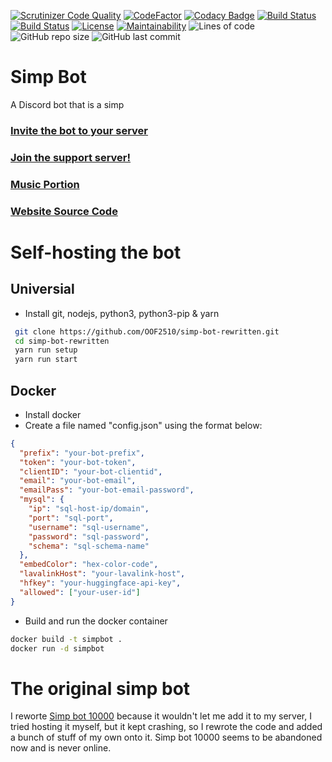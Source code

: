 [![Scrutinizer Code Quality](https://scrutinizer-ci.com/g/OOF2510/simp-bot-rewritten/badges/quality-score.png?b=master)](https://scrutinizer-ci.com/g/OOF2510/simp-bot-rewritten/?branch=master)
[![CodeFactor](https://www.codefactor.io/repository/github/oof2510/simp-bot-rewritten/badge)](https://www.codefactor.io/repository/github/oof2510/simp-bot-rewritten)
[![Codacy Badge](https://api.codacy.com/project/badge/Grade/10f27f4ae9404b73bddb1e34f7754f6d)](https://app.codacy.com/gh/OOF2510/simp-bot-rewritten?utm_source=github.com&utm_medium=referral&utm_content=OOF2510/simp-bot-rewritten&utm_campaign=Badge_Grade_Settings)
[![Build Status](https://img.shields.io/github/forks/oof2510/simp-bot-rewritten.svg)](https://github.com/oof2510/simp-bot-rewritten)
[![Build Status](https://img.shields.io/github/stars/oof2510/simp-bot-rewritten.svg)](https://github.com/oof2510/simp-bot-rewritten)
[![License](https://img.shields.io/github/license/oof2510/simp-bot-rewritten.svg)](https://github.com/oof2510/simp-bot-rewritten)
[![Maintainability](https://api.codeclimate.com/v1/badges/4c542ad2130b91018c63/maintainability)](https://codeclimate.com/github/OOF2510/simp-bot-rewritten/maintainability)
![Lines of code](https://img.shields.io/tokei/lines/github/oof2510/simp-bot-rewritten)
![GitHub repo size](https://img.shields.io/github/repo-size/oof2510/simp-bot-rewritten)
![GitHub last commit](https://img.shields.io/github/last-commit/oof2510/simp-bot-rewritten)

# Simp Bot

A Discord bot that is a simp

### [Invite the bot to your server](https://discord.com/api/oauth2/authorize?client_id=808822189905936405&permissions=8&scope=bot)

### [Join the support server!](https://discord.gg/zHtfa8GdPx)

### [Music Portion](https://github.com/OOF2510/simp-bot-music)

### [Website Source Code](https://github.com/OOF2510/simp-bot-site)

# Self-hosting the bot

## Universial

- Install git, nodejs, python3, python3-pip & yarn

```bash
 git clone https://github.com/OOF2510/simp-bot-rewritten.git
 cd simp-bot-rewritten
 yarn run setup
 yarn run start
```

## Docker

- Install docker
- Create a file named "config.json" using the format below:

```json
{
  "prefix": "your-bot-prefix",
  "token": "your-bot-token",
  "clientID": "your-bot-clientid",
  "email": "your-bot-email",
  "emailPass": "your-bot-email-password",
  "mysql": {
    "ip": "sql-host-ip/domain",
    "port": "sql-port",
    "username": "sql-username",
    "password": "sql-password",
    "schema": "sql-schema-name"
  },
  "embedColor": "hex-color-code",
  "lavalinkHost": "your-lavalink-host",
  "hfkey": "your-huggingface-api-key",
  "allowed": ["your-user-id"]
}
```

- Build and run the docker container

```bash
docker build -t simpbot .
docker run -d simpbot
```

# The original simp bot

I reworte [Simp bot 10000](https://discordbotlist.com/bots/simp-bot-10000) because it wouldn't let me add it to my server, I tried hosting it myself, but it
kept crashing, so I rewrote the code and added a bunch of stuff of my own onto it. Simp bot 10000 seems to be abandoned now and is never online.
